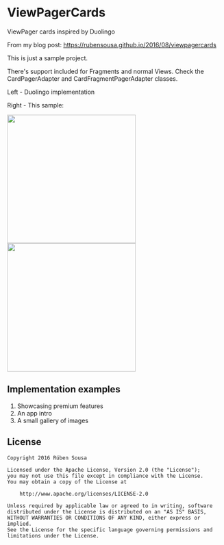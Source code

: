 # ViewPagerCards
ViewPager cards inspired by Duolingo

From my blog post: https://rubensousa.github.io/2016/08/viewpagercards

This is just a sample project.

There's support included for Fragments and normal Views. Check the CardPagerAdapter and CardFragmentPagerAdapter classes.

Left - Duolingo implementation

Right - This sample:

<img src="https://rubensousa.github.io/img/duolingo_viewpager.gif" width=300></img> <img src="https://rubensousa.github.io/img/viewpager_result.gif" width=300></img>


## Implementation examples

1. Showcasing premium features
2. An app intro
2. A small gallery of images


## License

    Copyright 2016 Rúben Sousa
    
    Licensed under the Apache License, Version 2.0 (the "License");
    you may not use this file except in compliance with the License.
    You may obtain a copy of the License at
    
        http://www.apache.org/licenses/LICENSE-2.0
    
    Unless required by applicable law or agreed to in writing, software
    distributed under the License is distributed on an "AS IS" BASIS,
    WITHOUT WARRANTIES OR CONDITIONS OF ANY KIND, either express or implied.
    See the License for the specific language governing permissions and
    limitations under the License.

